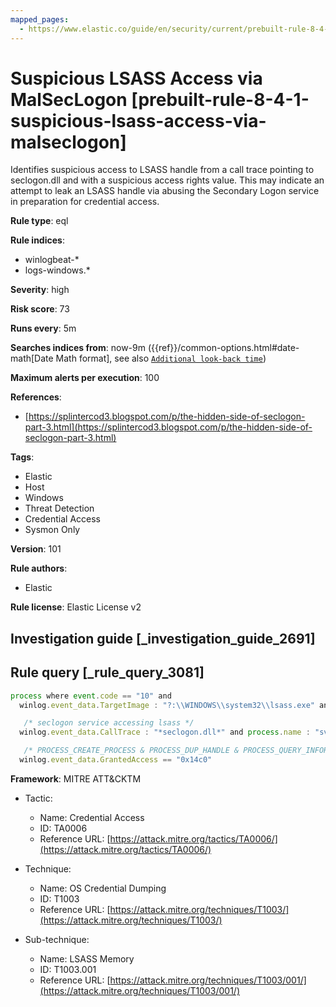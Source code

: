 ```yaml
---
mapped_pages:
  - https://www.elastic.co/guide/en/security/current/prebuilt-rule-8-4-1-suspicious-lsass-access-via-malseclogon.html
---
```


# Suspicious LSASS Access via MalSecLogon [prebuilt-rule-8-4-1-suspicious-lsass-access-via-malseclogon]

Identifies suspicious access to LSASS handle from a call trace pointing to seclogon.dll and with a suspicious access rights value. This may indicate an attempt to leak an LSASS handle via abusing the Secondary Logon service in preparation for credential access.

**Rule type**: eql

**Rule indices**:

* winlogbeat-*
* logs-windows.*

**Severity**: high

**Risk score**: 73

**Runs every**: 5m

**Searches indices from**: now-9m ({{ref}}/common-options.html#date-math[Date Math format], see also [`Additional look-back time`](docs-content://solutions/security/detect-and-alert/create-detection-rule.md#rule-schedule))

**Maximum alerts per execution**: 100

**References**:

* [https://splintercod3.blogspot.com/p/the-hidden-side-of-seclogon-part-3.html](https://splintercod3.blogspot.com/p/the-hidden-side-of-seclogon-part-3.html)

**Tags**:

* Elastic
* Host
* Windows
* Threat Detection
* Credential Access
* Sysmon Only

**Version**: 101

**Rule authors**:

* Elastic

**Rule license**: Elastic License v2

## Investigation guide [_investigation_guide_2691]



## Rule query [_rule_query_3081]

```js
process where event.code == "10" and
  winlog.event_data.TargetImage : "?:\\WINDOWS\\system32\\lsass.exe" and

   /* seclogon service accessing lsass */
  winlog.event_data.CallTrace : "*seclogon.dll*" and process.name : "svchost.exe" and

   /* PROCESS_CREATE_PROCESS & PROCESS_DUP_HANDLE & PROCESS_QUERY_INFORMATION */
  winlog.event_data.GrantedAccess == "0x14c0"
```

**Framework**: MITRE ATT&CKTM

* Tactic:

    * Name: Credential Access
    * ID: TA0006
    * Reference URL: [https://attack.mitre.org/tactics/TA0006/](https://attack.mitre.org/tactics/TA0006/)

* Technique:

    * Name: OS Credential Dumping
    * ID: T1003
    * Reference URL: [https://attack.mitre.org/techniques/T1003/](https://attack.mitre.org/techniques/T1003/)

* Sub-technique:

    * Name: LSASS Memory
    * ID: T1003.001
    * Reference URL: [https://attack.mitre.org/techniques/T1003/001/](https://attack.mitre.org/techniques/T1003/001/)



